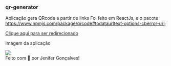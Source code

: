 ### qr-generator
Aplicação gera QRcode a partir de links
Foi feito em ReactJs, e o pacote https://www.npmjs.com/package/qrcode#todataurltext-options-cberror-url;

[Clique aqui para ser redirecionado](jenifergs.github.io/qr-generator/)

Imagem da aplicação 
<div>
	<img src="./generator-qr.png">
</div>

<div>
	Feito com 💙 por Jenifer Gonçalves!
</div>
